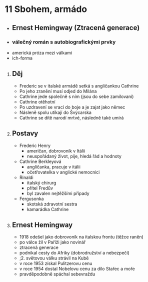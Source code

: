 
# 11 Sbohem, armádo
 - ## Ernest Hemingway (Ztracená generace)
 - ### válečný román s autobiografickými prvky
 - americká próza mezi válkami
 - ich-forma

1. ## Děj
   - Frederic se v italské armádě setká s angličankou Cathrine
   - Po jeho zranění musí odjed do Milána
   - Cathrine jede společně s ním (jsou do sebe zamilovaní)
   - Cathrine otěhotní
   - Po uzdravení se vrací do boje a je zajat jako němec
   - Násleně spolu utíkají do Švýcarska
   - Cathrine se dítě narodí mrtvé, následně také umírá

1. ## Postavy
   - Frederic Henry
     - američan, dobrovoník v Itálii
     - neuspořádaný život, pije, hledá řád a hodnoty
   - Cathrine Berkleyová
     - angličanka, pracuje v itálii
     - očetřovatelka v anglické nemocnici
   - Rinaldi
     - italský chirurg
     - přítel Fredův
     - byl zavalen nejtěžšími případy
   - Fergusonka
     - skotská zdravotní sestra
     - kamarádka Cathrine

1. ## Ernest Hemingway
   - 1918 odešel jako dobrovoník na italskou frontu (těžce raněn)
   - po válce žil v Paříži jako novinář
   - ztracená generace
   - podnikal cesty do Afriky (dobrodružství a nebezpečí)
   - ;2. světovou válku strávil na Kubě
   - v roce 1953 získal Pulitzerovu cenu
   - v roce 1954 dostal Nobelovu cenu za dílo Stařec a moře
   - pravděpodobně spáchal sebevraždu
